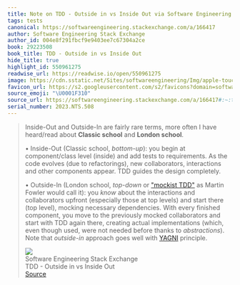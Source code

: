 ```yaml
---
title: Note on TDD - Outside in vs Inside Out via Software Engineering Stack Exchange
tags: tests
canonical: https://softwareengineering.stackexchange.com/a/166417
author: Software Engineering Stack Exchange
author_id: 004e8f291fbcf9e9403ee7c67304a2ce
book: 29223508
book_title: TDD - Outside in vs Inside Out
hide_title: true
highlight_id: 550961275
readwise_url: https://readwise.io/open/550961275
image: https://cdn.sstatic.net/Sites/softwareengineering/Img/apple-touch-icon@2.png?v=1ef7363febba
favicon_url: https://s2.googleusercontent.com/s2/favicons?domain=softwareengineering.stackexchange.com
source_emoji: "\U0001F310"
source_url: https://softwareengineering.stackexchange.com/a/166417#:~:text=Inside-Out%20and%20Outside-In,%28http%3A%2F%2Fen.wikipedia.org%2Fwiki%2FYou_ain%2527t_gonna_need_it%29%20principle.
serial_number: 2023.NTS.508
---
```

> Inside-Out and Outside-In are fairly rare terms, more often I have heard/read about **Classic school** and **London school**.
> 
> •   Inside-Out (Classic school, *bottom-up*): you begin at component/class level (inside) and add tests to requirements. As the code evolves (due to refactorings), new collaborators, interactions and other components appear. TDD guides the design completely.
>     
> •   Outside-In (London school, *top-down* or ["mockist TDD"](http://martinfowler.com/articles/mocksArentStubs.html) as Martin Fowler would call it): you *know* about the interactions and collaborators upfront (especially those at top levels) and start there (top level), mocking necessary dependencies. With every finished component, you move to the previously mocked collaborators and start with TDD again there, creating actual implementations (which, even though used, were not needed before thanks to *abstractions*). Note that *outside-in* approach goes well with [YAGNI](http://en.wikipedia.org/wiki/You_ain%27t_gonna_need_it) principle.
> <div class="quoteback-footer"><div class="quoteback-avatar"><img class="mini-favicon" src="https://s2.googleusercontent.com/s2/favicons?domain=softwareengineering.stackexchange.com"></div><div class="quoteback-metadata"><div class="metadata-inner"><span style="display:none">FROM:</span><div aria-label="Software Engineering Stack Exchange" class="quoteback-author"> Software Engineering Stack Exchange</div><div aria-label="TDD - Outside in vs Inside Out" class="quoteback-title"> TDD - Outside in vs Inside Out</div></div></div><div class="quoteback-backlink"><a target="_blank" aria-label="go to the full text of this quotation" rel="noopener" href="https://softwareengineering.stackexchange.com/a/166417#:~:text=Inside-Out%20and%20Outside-In,%28http%3A%2F%2Fen.wikipedia.org%2Fwiki%2FYou_ain%2527t_gonna_need_it%29%20principle." class="quoteback-arrow"> Source</a></div></div>